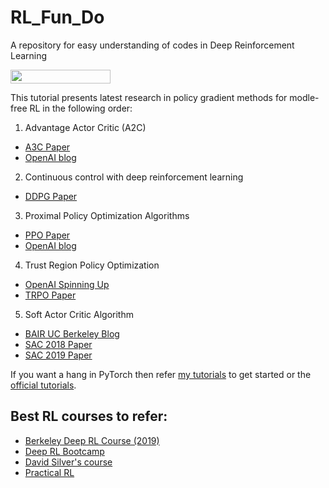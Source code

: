 # RL_Fun_Do
A repository for easy understanding of codes in Deep Reinforcement Learning

<img width="160px" height="22px" href="https://github.com/pytorch/pytorch" src="https://pp.userapi.com/c847120/v847120960/82b4/xGBK9pXAkw8.jpg">

This tutorial presents latest research in policy gradient methods for modle-free RL in the following order: 

1. Advantage Actor Critic (A2C)
 - [A3C Paper](https://arxiv.org/pdf/1602.01783.pdf) 
 - [OpenAI blog](https://blog.openai.com/baselines-acktr-a2c/#a2canda3c)
2.  Continuous control with deep reinforcement learning
 - [DDPG Paper](https://arxiv.org/abs/1509.02971)
3.  Proximal Policy Optimization Algorithms 
 - [PPO Paper](https://arxiv.org/abs/1707.06347)
 - [OpenAI blog](https://blog.openai.com/openai-baselines-ppo/)
4.  Trust Region Policy Optimization
 - [OpenAI Spinning Up](https://spinningup.openai.com/en/latest/algorithms/trpo.html)
 - [TRPO Paper](https://arxiv.org/abs/1502.05477)
5.  Soft Actor Critic Algorithm
 - [BAIR UC Berkeley Blog](https://bair.berkeley.edu/blog/2018/12/14/sac/)
 - [SAC 2018 Paper](https://arxiv.org/abs/1801.01290)
 - [SAC 2019 Paper](https://arxiv.org/abs/1812.05905v2)
  
  
If you want a hang in PyTorch then refer [my tutorials](https://github.com/sprakasdash/PyTorch_Tutorials) to get started or the [official tutorials](https://pytorch.org/tutorials/intermediate/reinforcement_q_learning.html).

## Best RL courses to refer:
- [Berkeley Deep RL Course (2019)](http://rail.eecs.berkeley.edu/deeprlcourse/)
- [Deep RL Bootcamp](https://sites.google.com/view/deep-rl-bootcamp/lectures)
- [David Silver's course ](http://www0.cs.ucl.ac.uk/staff/d.silver/web/Teaching.html)
- [Practical RL](https://github.com/yandexdataschool/Practical_RL)
